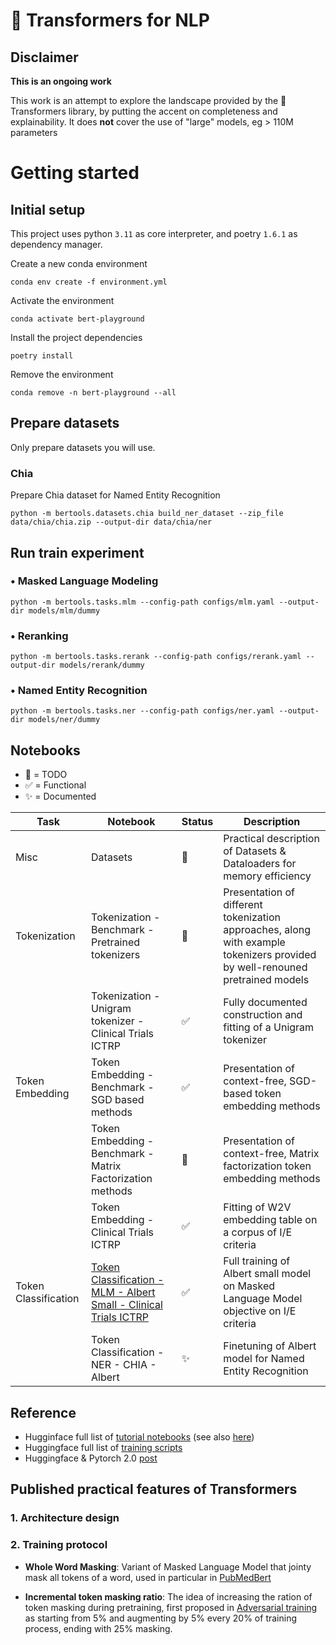 # :hugs: Transformers for NLP
## Disclaimer
**This is an ongoing work**

This work is an attempt to explore the landscape provided by the :hugs: Transformers library, by putting the accent on completeness and explainability.
It does **not** cover the use of "large" models, eg > 110M parameters


# Getting started
## Initial setup
This project uses python `3.11` as core interpreter, and poetry `1.6.1` as dependency manager.

Create a new conda environment
```
conda env create -f environment.yml
```
Activate the environment
```
conda activate bert-playground
```
Install the project dependencies
```
poetry install
```
Remove the environment
```
conda remove -n bert-playground --all
```


## Prepare datasets
Only prepare datasets you will use.

### Chia
Prepare Chia dataset for Named Entity Recognition
```shell
python -m bertools.datasets.chia build_ner_dataset --zip_file data/chia/chia.zip --output-dir data/chia/ner
```


## Run train experiment
### • Masked Language Modeling
```shell
python -m bertools.tasks.mlm --config-path configs/mlm.yaml --output-dir models/mlm/dummy
```

### • Reranking
```shell
python -m bertools.tasks.rerank --config-path configs/rerank.yaml --output-dir models/rerank/dummy
```

### • Named Entity Recognition
```shell
python -m bertools.tasks.ner --config-path configs/ner.yaml --output-dir models/ner/dummy
```


## Notebooks
- :black_square_button: = TODO
- :white_check_mark: = Functional
- :sparkles: = Documented

| Task | Notebook | Status | Description |
|-----|-----|-----|-----|
| Misc | Datasets | :black_square_button: |Practical description of Datasets & Dataloaders for memory efficiency |
| Tokenization | Tokenization - Benchmark - Pretrained tokenizers | :black_square_button: | Presentation of different tokenization approaches, along with example tokenizers provided by well-renouned pretrained models |
| | Tokenization - Unigram tokenizer - Clinical Trials ICTRP | :white_check_mark: | Fully documented construction and fitting of a Unigram tokenizer |
| Token Embedding | Token Embedding - Benchmark - SGD based methods | :white_check_mark: | Presentation of context-free, SGD-based token embedding methods |
| | Token Embedding - Benchmark - Matrix Factorization methods | :black_square_button: | Presentation of context-free, Matrix factorization token embedding methods |
| | Token Embedding - Clinical Trials ICTRP | :white_check_mark: | Fitting of W2V embedding table on a corpus of I/E criteria |
| Token Classification | [Token Classification - MLM - Albert Small - Clinical Trials ICTRP](https://github.com/JBAujogue/Transformers-for-NLP/blob/main/notebooks/Token%20Classification%20-%20MLM%20-%20Albert%20Small%20-%20Clinical%20Trials%20ICTRP.ipynb) | :white_check_mark: | Full training of Albert small model on Masked Language Model objective on I/E criteria |
| | Token Classification - NER - CHIA - Albert | :sparkles: | Finetuning of Albert model for Named Entity Recognition |


## Reference
- Hugginface full list of [tutorial notebooks](https://github.com/huggingface/transformers/tree/main/notebooks) (see also [here](https://huggingface.co/docs/transformers/main/notebooks#pytorch-examples))
- Huggingface full list of [training scripts](https://github.com/huggingface/transformers/tree/main/examples/pytorch)
- Huggingface & Pytorch 2.0 [post](https://www.philschmid.de/getting-started-pytorch-2-0-transformers)


## Published practical features of Transformers
### 1. Architecture design


### 2. Training protocol
- **Whole Word Masking**: Variant of Masked Language Model that jointy mask all tokens of a word, used in particular in [PubMedBert](https://arxiv.org/pdf/2007.15779.pdf)

- **Incremental token masking ratio**: The idea of increasing the ration of token masking during pretraining, first proposed in [Adversarial training](https://arxiv.org/pdf/2004.08994.pdf) as starting from 5% and augmenting by 5% every 20% of training process, ending with 25% masking.


